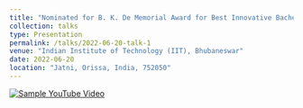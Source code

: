 ```yaml
---
title: "Nominated for B. K. De Memorial Award for Best Innovative Bachelor's Project on Phase-Field Modeling of Dynamic Brittle-Fracture Finite Element Simulation"
collection: talks
type: Presentation
permalink: /talks/2022-06-20-talk-1
venue: "Indian Institute of Technology (IIT), Bhubaneswar"
date: 2022-06-20
location: "Jatni, Orissa, India, 752050"
---
```


<!-- [Click here](https://drive.google.com/file/d/1FQIoE-Mx6nKOyehb8QiA3Vp3L05ZcdZE/view?usp=share_link) -->


[![Sample YouTube Video](https://img.youtube.com/vi/lehoGd7AG8o/maxresdefault.jpg)](https://www.youtube.com/watch?v=lehoGd7AG8o)


<!-- ![Thesis Award Presentation](https://user-images.githubusercontent.com/76597282/218302079-8cac0775-9406-4bf2-b0bd-1b81bb4174c9.mp4) -->

